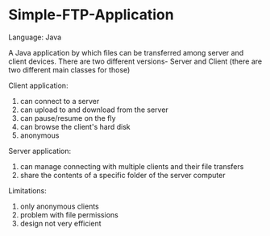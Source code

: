 # Simple-FTP-Application
<html>Language: Java</html>



A Java application by which files can be transferred among server and client devices.
There are two different versions- Server and Client (there are two different main classes for those)

Client application:
1. can connect to a server
2. can upload to and download from the server
3. can pause/resume on the fly
4. can browse the client's hard disk
5. anonymous

Server application:
1. can manage connecting with multiple clients and their file transfers
2. share the contents of a specific folder of the server computer

Limitations:
1. only anonymous clients
2. problem with file permissions
3. design not very efficient
